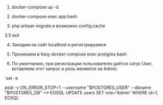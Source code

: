 1. docker-compose up -d

2. docker-compose exec app bash

3. php artisan migrate и возможно config:cache

3.5 exit

4. Заходим на сайт localhost и регистрируемся 

5. Проникаем в базу docker-compose exec postgres bash 

6. По умолчанию, при регистрации пользователю даётся сатус User, вставляем этот запрос и роль меняется на Admin.

`set -e

psql -v ON_ERROR_STOP=1 --username "$POSTGRES_USER" --dbname "$POSTGRES_DB" <<-EOSQL
    UPDATE users SET role='Admin' WHERE id=1;
EOSQL`



